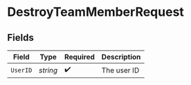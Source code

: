 # DestroyTeamMemberRequest


## Fields

| Field              | Type               | Required           | Description        |
| ------------------ | ------------------ | ------------------ | ------------------ |
| `UserID`           | *string*           | :heavy_check_mark: | The user ID        |